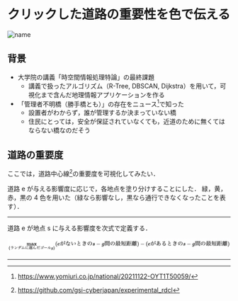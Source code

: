 # クリックした道路の重要性を色で伝える

![name](https://img.shields.io/badge/時空間情報処理特論-blue.svg)

## 背景

-   大学院の講義「時空間情報処理特論」の最終課題
    -   講義で扱ったアルゴリズム（R-Tree, DBSCAN, Dijkstra）を用いて，可視化まで含んだ地理情報アプリケーションを作る
-   「管理者不明橋（勝手橋とも）」の存在をニュース[^1]で知った
    -   設置者がわからず，誰が管理するか決まっていない橋
    -   住民にとっては，安全が保証されていなくても，近道のために無くてはならない橋なのだそう

[^1]: https://www.yomiuri.co.jp/national/20211122-OYT1T50059/

## 道路の重要度

ここでは，道路中心線[^2]の重要度を可視化してみたい．

道路 e が与える影響度に応じで，各地点を塗り分けすることにした．
緑，黄，赤，黒の 4 色を用いた（緑なら影響なし，黒なら通行できなくなったことを表す）．

---

道路 e が地点 s に与える影響度を次式で定義する．

<img src=importance.png>

<!-- $$\max_{\{ランダムに選んだゴール g\}} (e がないときの s\mathrm{-}g 間の最短距離) - (e があるときの s\mathrm{-}g 間の最短距離)$$ -->

---

[^2]: https://github.com/gsi-cyberjapan/experimental_rdcl
